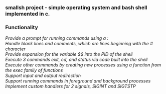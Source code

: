 ### smallsh project - simple operating system and bash shell implemented in c.

### Functionality
*Provide a prompt for running commands using a :*  
*Handle blank lines and comments, which are lines beginning with the # character*  
*Provide expansion for the variable $$ into the PID of the shell*  
*Execute 3 commands exit, cd, and status via code built into the shell*  
*Execute other commands by creating new processes using a function from the exec family of functions*  
*Support input and output redirection*  
*Support running commands in foreground and background processes*  
*Implement custom handlers for 2 signals, SIGINT and SIGTSTP*  
